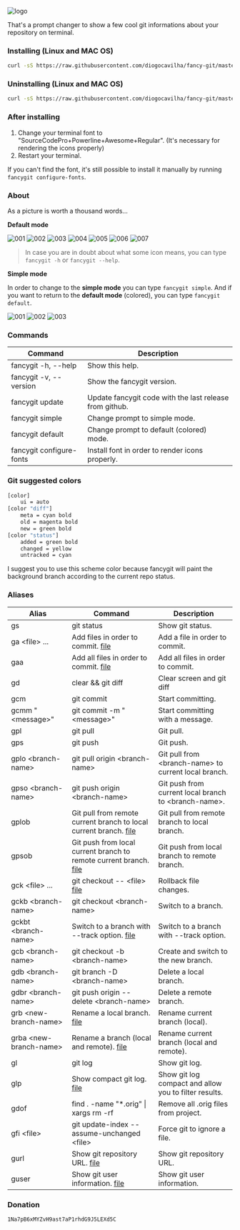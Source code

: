![logo](https://github.com/diogocavilha/fancy-git/blob/master/logo.png)

That's a prompt changer to show a few cool git informations about your repository on terminal.

### Installing (Linux and MAC OS)
```sh
curl -sS https://raw.githubusercontent.com/diogocavilha/fancy-git/master/install.sh | sh
```

### Uninstalling (Linux and MAC OS)
```sh
curl -sS https://raw.githubusercontent.com/diogocavilha/fancy-git/master/uninstall.sh | sh
```

### After installing

1. Change your terminal font to "SourceCodePro+Powerline+Awesome+Regular". (It's necessary for rendering the icons properly)
2. Restart your terminal.

If you can't find the font, it's still possible to install it manually by running `fancygit configure-fonts`.

### About

As a picture is worth a thousand words...

**Default mode**

![001](https://github.com/diogocavilha/fancy-git/blob/master/screenshots/default_001.png)
![002](https://github.com/diogocavilha/fancy-git/blob/master/screenshots/default_002.png)
![003](https://github.com/diogocavilha/fancy-git/blob/master/screenshots/default_003.png)
![004](https://github.com/diogocavilha/fancy-git/blob/master/screenshots/default_004.png)
![005](https://github.com/diogocavilha/fancy-git/blob/master/screenshots/default_005.png)
![006](https://github.com/diogocavilha/fancy-git/blob/master/screenshots/default_006.png)
![007](https://github.com/diogocavilha/fancy-git/blob/master/screenshots/default_007.png)

> In case you are in doubt about what some icon means, you can type `fancygit -h` or `fancygit --help`.

**Simple mode**

In order to change to the **simple mode** you can type `fancygit simple`. And if you want to return to the **default mode** (colored), you can type `fancygit default`.

![001](https://github.com/diogocavilha/fancy-git/blob/master/screenshots/001.png)
![002](https://github.com/diogocavilha/fancy-git/blob/master/screenshots/002.png)
![003](https://github.com/diogocavilha/fancy-git/blob/master/screenshots/003.png)

### Commands

| Command                  | Description                                                                                  |
| ------------------------ | -------------------------------------------------------------------------------------------- |
| fancygit -h, --help      | Show this help.
| fancygit -v, --version   | Show the fancygit version.
| fancygit update          | Update fancygit code with the last release from github.
| fancygit simple          | Change prompt to simple mode.
| fancygit default         | Change prompt to default (colored) mode.
| fancygit configure-fonts | Install font in order to render icons properly.                                                                 |

### Git suggested colors

```bash
[color]
    ui = auto
[color "diff"]
    meta = cyan bold
    old = magenta bold
    new = green bold
[color "status"]
    added = green bold
    changed = yellow
    untracked = cyan
```

I suggest you to use this scheme color because fancygit will paint the background branch according to the current repo status.

### Aliases

| Alias                    | Command                                            | Description
| ------------------------ | ---------------------------------------------------|---------------------------------------------------
| gs                       | git status                                         | Show git status.
| ga \<file\> ...          | Add files in order to commit. [file](https://github.com/diogocavilha/fancy-git/blob/master/alias_functions/ga.sh)                                   | Add a file in order to commit.
| gaa                      | Add all files in order to commit. [file](https://github.com/diogocavilha/fancy-git/blob/master/alias_functions/gaa.sh)                                      | Add all files in order to commit.
| gd                       | clear && git diff                                  | Clear screen and git diff
| gcm                      | git commit                                         | Start committing.
| gcmm "\<message\>"       | git commit -m "\<message\>"                        | Start committing with a message.
| gpl                      | git pull                                           | Git pull.
| gps                      | git push                                           | Git push.
| gplo \<branch-name\>     | git pull origin \<branch-name\>                    | Git pull from \<branch-name\> to current local branch.
| gpso \<branch-name\>     | git push origin \<branch-name\>                    | Git push from current local branch to \<branch-name\>.
| gplob                    | Git pull from remote current branch to local current branch. [file](https://github.com/diogocavilha/fancy-git/blob/master/alias_functions/gplob.sh)                                       | Git pull from remote branch to local branch.
| gpsob                    | Git push from local current branch to remote current branch. [file](https://github.com/diogocavilha/fancy-git/blob/master/alias_functions/gpsob.sh)                                       | Git push from local branch to remote branch.
| gck \<file\> ...         | git checkout -- \<file\> [file](https://github.com/diogocavilha/fancy-git/blob/master/alias_functions/gck.sh)                           | Rollback file changes.
| gckb \<branch-name\>     | git checkout \<branch-name\>                       | Switch to a branch.
| gckbt \<branch-name\>    | Switch to a branch with --track option. [file](https://github.com/diogocavilha/fancy-git/blob/master/alias_functions/gckbt.sh)        | Switch to a branch with --track option.
| gcb \<branch-name\>      | git checkout -b \<branch-name\>                    | Create and switch to the new branch.
| gdb \<branch-name\>      | git branch -D \<branch-name\>                      | Delete a local branch.
| gdbr \<branch-name\>     | git push origin --delete \<branch-name\>           | Delete a remote branch.
| grb \<new-branch-name\>  | Rename a local branch. [file](https://github.com/diogocavilha/fancy-git/blob/master/alias_functions/grb.sh)           | Rename current branch (local).
| grba \<new-branch-name\> | Rename a branch (local and remote). [file](https://github.com/diogocavilha/fancy-git/blob/master/alias_functions/grba.sh)           | Rename current branch (local and remote).
| gl                       | git log                                            | Show git log.
| glp                      | Show compact git log. [file](https://github.com/diogocavilha/fancy-git/blob/master/alias_functions/glp.sh)    | Show git log compact and allow you to filter results.
| gdof                     | find . -name "*.orig" \| xargs rm -rf              | Remove all .orig files from project.
| gfi \<file\>             | git update-index --assume-unchanged \<file\>       | Force git to ignore a file.
| gurl                     | Show git repository URL. [file](https://github.com/diogocavilha/fancy-git/blob/master/alias_functions/gurl.sh)                                       | Show git repository URL.
| guser                    | Show git user information. [file](https://github.com/diogocavilha/fancy-git/blob/master/alias_functions/guser.sh)                                       | Show git user information.

### Donation

```
1Na7pB6xMYZvH9ast7aP1rhdG9J5LEXd5C
```

